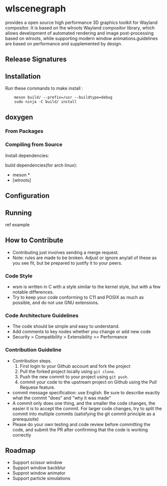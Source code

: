 # wlscenegraph
provides a open source high performance 3D graphics toolkit for Wayland compositor. It is based on the wlroots Wayland compositor library, which allows development of automated rendering and image post-processing based on wlroots, while supporting modern window animations.guidelines are based on performance and supplemented by design.

## Release Signatures

## Installation
Run these commands to make install :
```shell
    meson build/ --prefix=/usr --buildtype=debug
    sudo ninja -C build/ install
```

## doxygen

### From Packages

### Compiling from Source
Install dependencies:

build dependencies(for arch linux):
* meson \*
* [wlroots]
  
## Configuration

## Running
ref example

## How to Contribute
* Contributing just involves sending a merge request.
* Note: rules are made to be broken. Adjust or ignore any/all of these as you see
fit, but be prepared to justify it to your peers.

### Code Style
* wsm is written in C with a style similar to the kernel style, but with a
few notable differences.
* Try to keep your code conforming to C11 and POSIX as much as possible, and do
not use GNU extensions.

### Code Architecture Guidelines
* The code should be simple and easy to understand.
* Add comments to key nodes whether you change or add new code
* Security > Compatibility > Extensibility >= Performance

### Contribution Guideline
* Contribution steps.
    1. First login to your Github account and fork the project
    2. Pull the forked project locally using `git clone`.
    3. Push the new commit to your project using `git push`.
    4. commit your code to the upstream project on Github using the Pull Requese feature.
* commit message specification: use English. Be sure to describe exactly what the commit "does" and "why it was made"
* A commit only does one thing, and the smaller the code changes, the easier it is to accept the commit. For larger code changes, try to split the commit into multiple commits (satisfying the git commit principle as a prerequisite)
* Please do your own testing and code review before committing the code, and submit the PR after confirming that the code is working correctly

## Roadmap
* Support scissor window
* Support window backblur
* Supprot window animator
* Support particle simulations